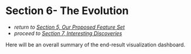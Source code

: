 # Section 6- The Evolution

* *return to [Section 5, Our Proposed Feature Set](proposal.md)*
* *proceed to [Section 7, Interesting Discoveries](discoveries.md)*


Here will be an overall summary of the end-result visualization dashboard.

